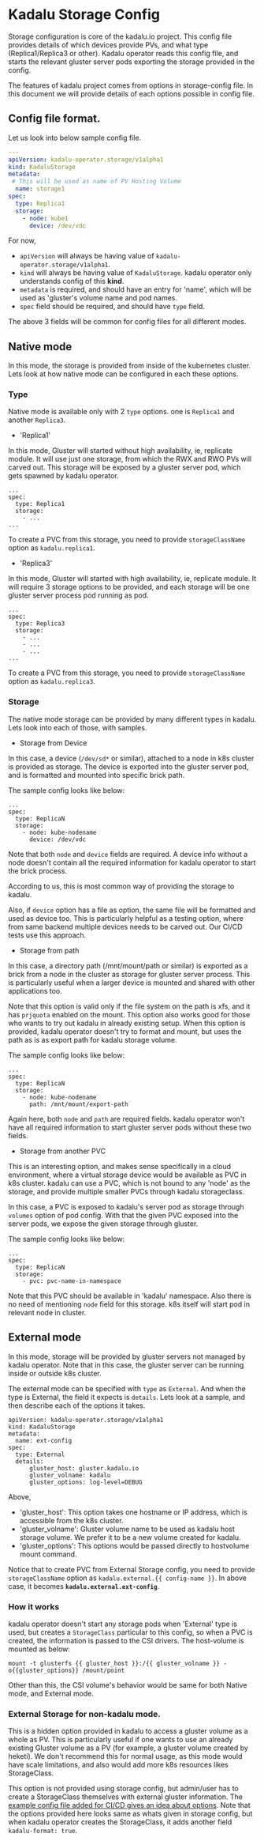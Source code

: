 # Kadalu Storage Config

Storage configuration is core of the kadalu.io project. This config file provides details of which devices provide PVs, and what type (Replica1/Replica3 or other). Kadalu operator reads this config file, and starts the relevant gluster server pods exporting the storage provided in the config.

The features of kadalu project comes from options in storage-config file. In this document we will provide details of each options possible in config file.

## Config file format.

Let us look into below sample config file.

```yaml
---
apiVersion: kadalu-operator.storage/v1alpha1
kind: KadaluStorage
metadata:
 # This will be used as name of PV Hosting Volume
  name: storage1
spec:
  type: Replica1
  storage:
    - node: kube1
      device: /dev/vdc
```

For now,
* `apiVersion` will always be having value of `kadalu-operator.storage/v1alpha1`.
* `kind` will always be having value of `KadaluStorage`. kadalu operator only understands config of this **kind**.
* `metadata` is required, and should have an entry for 'name', which will be used as 'gluster's volume name and pod names.
* `spec` field should be required, and should have `type` field.

The above 3 fields will be common for config files for all different modes.


## Native mode

In this mode, the storage is provided from inside of the kubernetes cluster. Lets look at how native mode can be configured in each these options.

### Type

Native mode is available only with 2 `type` options. one is `Replica1` and another `Replica3`.

* 'Replica1'

In this mode, Gluster will started without high availability, ie, replicate module. It will use just one storage, from which the RWX and RWO PVs will carved out. This storage will be exposed by a gluster server pod, which gets spawned by kadalu operator.

```
...
spec:
  type: Replica1
  storage:
    - ...
...
```

To create a PVC from this storage, you need to provide `storageClassName` option as `kadalu.replica1`.


* 'Replica3'

In this mode, Gluster will started with high availability, ie, replicate module. It will require 3 storage options to be provided, and each storage will be one gluster server process pod running as pod.

```
...
spec:
  type: Replica3
  storage:
    - ...
    - ...
    - ...
...
```

To create a PVC from this storage, you need to provide `storageClassName` option as `kadalu.replica3`.


### Storage

The native mode storage can be provided by many different types in kadalu. Lets look into each of those, with samples.


* Storage from Device

In this case, a device (`/dev/sd*` or similar), attached to a node in k8s cluster is provided as storage. The device is exported into the gluster server pod, and is formatted and mounted into specific brick path.

The sample config looks like below:

```
...
spec:
  type: ReplicaN
  storage:
    - node: kube-nodename
      device: /dev/vdc
```

Note that both `node` and `device` fields are required. A device info without a node doesn't contain all the required information for kadalu operator to start the brick process.

According to us, this is most common way of providing the storage to kadalu.

Also, if `device` option has a file as option, the same file will be formatted and used as device too. This is particularly helpful as a testing option, where from same backend multiple devices needs to be carved out. Our CI/CD tests use this approach.


* Storage from path

In this case, a directory path (/mnt/mount/path or similar) is exported as a brick from a node in the cluster as storage for gluster server process. This is particularly useful when a larger device is mounted and shared with other applications too.

Note that this option is valid only if the file system on the path is xfs, and it has `prjquota` enabled on the mount. This option also works good for those who wants to try out kadalu in already existing setup. When this option is provided, kadalu operator doesn't try to format and mount, but uses the path as is as export path for kadalu storage volume.

The sample config looks like below:

```
...
spec:
  type: ReplicaN
  storage:
    - node: kube-nodename
      path: /mnt/mount/export-path
```

Again here, both `node` and `path` are required fields. kadalu operator won't have all required information to start gluster server pods without these two fields.


* Storage from another PVC

This is an interesting option, and makes sense specifically in a cloud environment, where a virtual storage device would be available as PVC in k8s cluster. kadalu can use a PVC, which is not bound to any 'node' as the storage, and provide multiple smaller PVCs through kadalu storageclass.

In this case, a PVC is exposed to kadalu's server pod as storage through `volumes` option of pod config. With that the given PVC exposed into the server pods, we expose the given storage through gluster.

The sample config looks like below:

```
...
spec:
  type: ReplicaN
  storage:
    - pvc: pvc-name-in-namespace
```

Note that this PVC should be available in 'kadalu' namespace. Also there is no need of mentioning `node` field for this storage. k8s itself will start pod in relevant node in cluster.


## External mode

In this mode, storage will be provided by gluster servers not managed by kadalu operator. Note that in this case, the gluster server can be running inside or outside k8s cluster.

The external mode can be specified with `type` as `External`. And when the type is External, the field it expects is `details`. Lets look at a sample, and then describe each of the options it takes.


```
apiVersion: kadalu-operator.storage/v1alpha1
kind: KadaluStorage
metadata:
  name: ext-config
spec:
  type: External
  details:
      gluster_host: gluster.kadalu.io
      gluster_volname: kadalu
      gluster_options: log-level=DEBUG
```

Above,

* 'gluster_host': This option takes one hostname or IP address, which is accessible from the k8s cluster.
* 'gluster_volname': Gluster volume name to be used as kadalu host storage volume. We prefer it to be a new volume created for kadalu.
* 'gluster_options': This options would be passed directly to hostvolume mount command.


Notice that to create PVC from External Storage config, you need to provide `storageClassName` option as `kadalu.external.{{ config-name }}`. In above case, it becomes **`kadalu.external.ext-config`**.


### How it works

kadalu operator doesn't start any storage pods when 'External' type is used, but creates a `StorageClass` particular to this config, so when a PVC is created, the information is passed to the CSI drivers. The host-volume is mounted as below:

```
mount -t glusterfs {{ gluster_host }}:/{{ gluster_volname }} -o{{gluster_options}} /mount/point
```

Other than this, the CSI volume's behavior would be same for both Native mode, and External mode.


### External Storage for non-kadalu mode.

This is a hidden option provided in kadalu to access a gluster volume as a whole as PV. This is particularly useful if one wants to use an already existing Gluster volume as a PV (for example, a gluster volume created by heketi). We don't recommend this for normal usage, as this mode would have scale limitations, and also would add more k8s resources likes StorageClass.

This option is not provided using storage config, but admin/user has to create a StorageClass themselves with external gluster information. The [example config file added for CI/CD gives an idea about options](../examples/sample-external-storage.yaml). Note that the options provided here looks same as whats given in storage config, but when kadalu operator creates the StorageClass, it adds another field `kadalu-format: true`.

